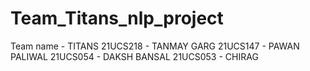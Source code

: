 # Team_Titans_nlp_project
Team name -  TITANS
21UCS218 - TANMAY GARG
21UCS147 - PAWAN PALIWAL
21UCS054 - DAKSH BANSAL
21UCS053 - CHIRAG
